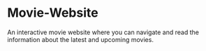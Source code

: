 # Movie-Website
An interactive movie website where you can navigate and read the information about the latest and upcoming movies.
